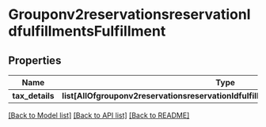 # Grouponv2reservationsreservationIdfulfillmentsFulfillment

## Properties
Name | Type | Description | Notes
------------ | ------------- | ------------- | -------------
**tax_details** | **list[AllOfgrouponv2reservationsreservationIdfulfillmentsFulfillmentTaxDetailsItems]** | tax details | 

[[Back to Model list]](../README.md#documentation-for-models) [[Back to API list]](../README.md#documentation-for-api-endpoints) [[Back to README]](../README.md)

